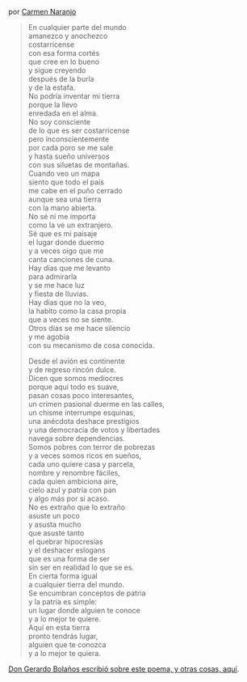 por [Carmen Naranjo](https://es.wikipedia.org/wiki/Carmen_Naranjo)

>En cualquier parte del mundo  
>amanezco y anochezco  
>costarricense  
>con esa forma cortés  
>que cree en lo bueno  
>y sigue creyendo  
>después de la burla  
>y de la estafa.  
>No podría inventar mi tierra  
>porque la llevo  
>enredada en el alma.  
>No soy consciente  
>de lo que es ser costarricense  
>pero inconscientemente  
>por cada poro se me sale  
>y hasta sueño universos  
>con sus siluetas de montañas.  
>Cuando veo un mapa  
>siento que todo el país  
>me cabe en el puño cerrado  
>aunque sea una tierra  
>con la mano abierta.  
>No sé ni me importa  
>como la ve un extranjero.  
>Sé que es mi paisaje  
>el lugar donde duermo  
>y a veces oigo que me  
>canta canciones de cuna.  
>Hay días que me levanto  
>para admirarla  
>y se me hace luz  
>y fiesta de lluvias.  
>Hay días que no la veo,  
>la habito como la casa propia  
>que a veces no se siente.  
>Otros días se me hace silencio  
>y me agobia  
>con su mecanismo de cosa conocida.  
>
>Desde el avión es continente  
>y de regreso rincón dulce.  
>Dicen que somos mediocres  
>porque aquí todo es suave,  
>pasan cosas poco interesantes,  
>un crimen pasional duerme en las calles,  
>un chisme interrumpe esquinas,  
>una anécdota deshace prestigios  
>y una democracia de votos y libertades  
>navega sobre dependencias.  
>Somos pobres con terror de pobrezas  
>y a veces somos ricos en sueños,  
>cada uno quiere casa y parcela,  
>nombre y renombre fáciles,  
>cada quien ambiciona aire,  
>cielo azul y patria con pan  
>y algo más por si acaso.  
>No es extraño que lo extraño  
>asuste un poco  
>y asusta mucho  
>que asuste tanto  
>el quebrar hipocresías  
>y el deshacer eslogans  
>que es una forma de ser  
>sin ser en realidad lo que se es.  
>En cierta forma igual  
>a cualquier tierra del mundo.  
>Se encumbran conceptos de patria  
>y la patria es simple:  
>un lugar donde alguien te conoce  
>y a lo mejor te quiere.  
>Aquí en esta tierra  
>pronto tendrás lugar,  
>alguien que te conozca  
>y a lo mejor te quiera.  

[Don Gerardo Bolaños escribió sobre este poema, y otras cosas, aquí](http://wvw.nacion.com/ancora/1997/septiembre/14/ancora5.html).
